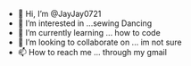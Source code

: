 - 👋 Hi, I’m @JayJay0721
- 👀 I’m interested in ...sewing Dancing 
- 🌱 I’m currently learning ... how to code 
- 💞️ I’m looking to collaborate on ... im not sure 
- 📫 How to reach me ... through my gmail

<!---
JayJay0721/JayJay0721 is a ✨ special ✨ repository because its `README.md` (this file) appears on your GitHub profile.
You can click the Preview link to take a look at your changes.
--->
